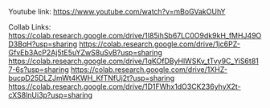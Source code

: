 Youtube link:
https://www.youtube.com/watch?v=mBoGVakOUhY

Collab Links:
https://colab.research.google.com/drive/1I85ihSb67LC0O9dk9kH_fMHJ49OD3BqH?usp=sharing
https://colab.research.google.com/drive/1jc6PZ-GfvEb3AcP2Aj5tE5uYZwS8uSvB?usp=sharing
https://colab.research.google.com/drive/1qKOfDByHlWSKv_tTvy9C_YiS6t817-6s?usp=sharing
https://colab.research.google.com/drive/1XHZ-bucpD25DLZJmWt4KWH_KfTNfUj2t?usp=sharing
https://colab.research.google.com/drive/1D1FWhx1dO3CK236yhyX2t-cXS8lnUi3p?usp=sharing
